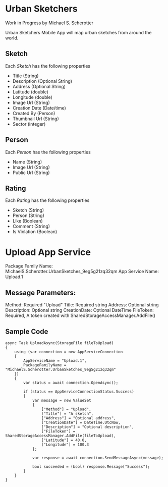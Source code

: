 # Urban Sketchers
Work in Progress by Michael S. Scherotter

Urban Sketchers Mobile App will map urban sketches from around the world.

## Sketch
Each *Sketch* has the following properties
* Title (String)
* Description (Optional String)
* Address (Optional String)
* Latitude (double)
* Longitude (double)
* Image Url (String)
* Creation Date (Date/time)
* Created By (Person)
* Thumbnail Url (String)
* Sector (integer)

## Person
Each *Person* has the following properties
* Name (String)
* Image Url (String)
* Public Url (String)

## Rating
Each *Rating* has the following properties
* Sketch (String)
* Person (String)
* Like (Boolean)
* Comment (String)
* Is Violation (Boolean)

# Upload App Service
Package Family Name: MichaelS.Scherotter.UrbanSketches_9eg5g21zq32qm
App Service Name: Upload.1
## Message Parameters:
Method: Required "Upload"
Title: Required string
Address: Optional string
Description: Optional string
CreationDate: Optional DateTime
FileToken: Required, A token created with SharedStorageAccessManager.AddFile()
## Sample Code
    async Task UploadAsync(StorageFile fileToUpload)
    {
        using (var connection = new AppServiceConnection
        {
            AppServiceName = "Upload.1",
            PackageFamilyName = "MichaelS.Scherotter.UrbanSketches_9eg5g21zq32qm"
        })
        {
            var status = await connection.OpenAsync();

            if (status == AppServiceConnectionStatus.Success)
            {
                var message = new ValueSet
                {
                    ["Method"] = "Upload",
                    ["Title"] = "A sketch",
                    ["Address"] = "Optional address",
                    ["CreationDate"] = DateTime.UtcNow,
                    ["Description"] = "Optional description",
                    ["FileToken"] = SharedStorageAccessManager.AddFile(fileToUpload),
                    ["Latitude"] = 40.0,
                    ["Longitude"] = 100.3
                };

                var response = await connection.SendMessageAsync(message);

                bool succeeded = (bool) response.Message["Success"];
            }
        }
    }
